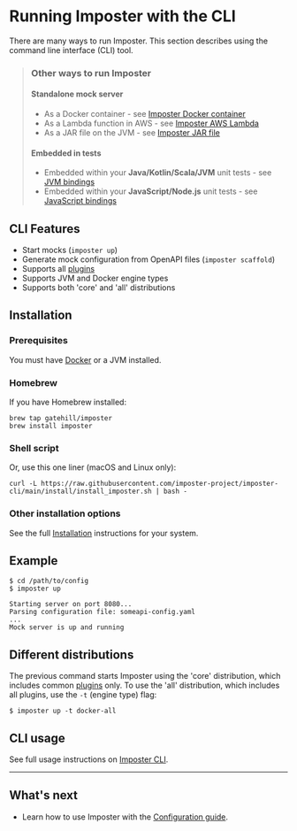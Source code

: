 # Running Imposter with the CLI

There are many ways to run Imposter. This section describes using the command line interface (CLI) tool.

> ### Other ways to run Imposter
> 
> #### Standalone mock server
> 
> - As a Docker container - see [Imposter Docker container](./run_imposter_docker.md)
> - As a Lambda function in AWS - see [Imposter AWS Lambda](./run_imposter_aws_lambda.md)
> - As a JAR file on the JVM - see [Imposter JAR file](./run_imposter_jar.md)
> 
> #### Embedded in tests
> 
> - Embedded within your **Java/Kotlin/Scala/JVM** unit tests - see [JVM bindings](./embed_jvm.md) 
> - Embedded within your **JavaScript/Node.js** unit tests - see [JavaScript bindings](https://github.com/imposter-project/imposter-js)

## CLI Features

- Start mocks (`imposter up`)
- Generate mock configuration from OpenAPI files (`imposter scaffold`)
- Supports all [plugins](./plugins.md)
- Supports JVM and Docker engine types
- Supports both 'core' and 'all' distributions

## Installation

### Prerequisites

You must have [Docker](https://docs.docker.com/get-docker/) or a JVM installed.

### Homebrew

If you have Homebrew installed:

    brew tap gatehill/imposter
    brew install imposter

### Shell script

Or, use this one liner (macOS and Linux only):

```shell
curl -L https://raw.githubusercontent.com/imposter-project/imposter-cli/main/install/install_imposter.sh | bash -
```

### Other installation options

See the full [Installation](https://github.com/imposter-project/imposter-cli/blob/main/docs/install.md) instructions for your system.

## Example

```shell
$ cd /path/to/config
$ imposter up

Starting server on port 8080...
Parsing configuration file: someapi-config.yaml
...
Mock server is up and running
```

## Different distributions

The previous command starts Imposter using the 'core' distribution, which includes common [plugins](./plugins.md) only. To use the 'all' distribution, which includes all plugins, use the `-t` (engine type) flag:

```shell
$ imposter up -t docker-all
```

## CLI usage

See full usage instructions on [Imposter CLI](https://github.com/imposter-project/imposter-cli).

---

## What's next

- Learn how to use Imposter with the [Configuration guide](configuration.md).
